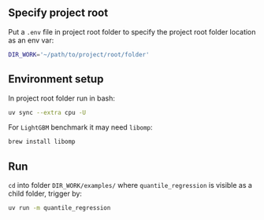 ## Specify project root

Put a `.env` file in project root folder to specify the project root folder location as an env var:

```bash
DIR_WORK='~/path/to/project/root/folder'
```

## Environment setup

In project root folder run in bash:

```bash
uv sync --extra cpu -U
```

For `LightGBM` benchmark it may need `libomp`:

```bash
brew install libomp
```

## Run

`cd` into folder `DIR_WORK/examples/` where `quantile_regression` is visible as a child folder, trigger by:

```bash
uv run -m quantile_regression
```
